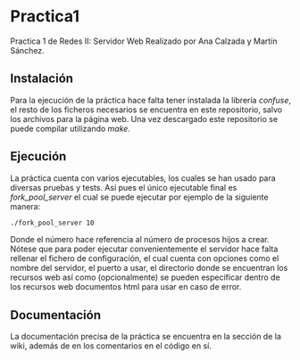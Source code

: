 # Practica1
Practica 1 de Redes II: Servidor Web
Realizado por Ana Calzada y Martín Sánchez.
## Instalación
Para la ejecución de la práctica hace falta tener instalada la librería _confuse_, el resto de los ficheros necesarios se encuentra en este repositorio, salvo los archivos para la página web. Una vez descargado este repositorio se puede compilar utilizando _make_.

## Ejecución
La práctica cuenta con varios ejecutables, los cuales se han usado para diversas pruebas y tests.
Así pues el único ejecutable final es _fork\_pool\_server_ el cual se puede ejecutar por ejemplo de la siguiente manera:
```sh
./fork_pool_server 10
```
Donde el número hace referencia al número de procesos hijos a crear.
Nótese que para poder ejecutar convenientemente el servidor hace falta rellenar el fichero de configuración, el cual cuenta con opciones como el nombre del servidor, el puerto a usar, el directorio donde se encuentran los recursos web así como (opcionalmente) se pueden especificar dentro de los recursos web documentos html para usar en caso de error.
## Documentación
La documentación precisa de la práctica se encuentra en la sección de la wiki, además de en los comentarios en el código en sí.
